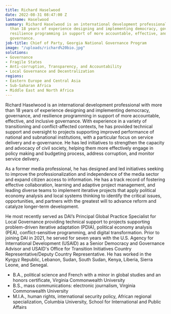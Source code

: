 ```yaml
---
title: Richard Haselwood
date: 2022-08-31 08:47:00 Z
lastname: Haselwood
summary: Richard Haselwood is an international development professional with more
  than 18 years of experience designing and implementing democracy, governance, and
  resilience programming in support of more accountable, effective, and inclusive
  governance.
job-title: Chief of Party, Georgia National Governance Program
image: "/uploads/richard%20bio.jpg"
solutions:
- Governance
- Fragile States
- Anti-corruption, Transparency, and Accountability
- Local Governance and Decentralization
regions:
- Eastern Europe and Central Asia
- Sub-Saharan Africa
- Middle East and North Africa
---
```


Richard Haselwood is an international development professional with more than 18 years of experience designing and implementing democracy, governance, and resilience programming in support of more accountable, effective, and inclusive governance. With experience in a variety of transitioning and conflict-affected contexts, he has provided technical support and oversight to projects supporting improved performance of national and subnational institutions, with a particular focus on service delivery and e-governance. He has led initiatives to strengthen the capacity and advocacy of civil society, helping them more effectively engage in policy making and budgeting process, address corruption, and monitor service delivery.  

As a former media professional, he has designed and led initiatives seeking to improve the professionalization and independence of the media sector and expand citizen access to information. He has a track record of fostering effective collaboration, learning and adaptive project management, and leading diverse teams to implement iterative projects that apply political economy analysis and local systems thinking to identify the critical issues, opportunities, and partners with the greatest will to advance reform and catalyze longer-term development. 
 
He most recently served as DAI’s Principal Global Practice Specialist for Local Governance providing technical support to projects supporting problem-driven iterative adaptation (PDIA), political economy analysis (PEA), conflict-sensitive programming, and digital transformation. Prior to joining DAI in 2021, he served for seven years with the U.S. Agency for International Development (USAID) as a Senior Democracy and Governance Advisor and USAID's Office for Transition Initiatives Country Representative/Deputy Country Representative. He has worked in the Kyrgyz Republic, Lebanon, Sudan, South Sudan, Kenya, Liberia, Sierra Leone, and Senegal.  

* B.A., political science and French with a minor in global studies and an honors certificate, Virginia Commonwealth University  
* B.S., mass communications: electronic journalism, Virginia Commonwealth University 
* M.I.A., human rights, international security policy, African regional specialization, Columbia University, School for International and Public Affairs 
